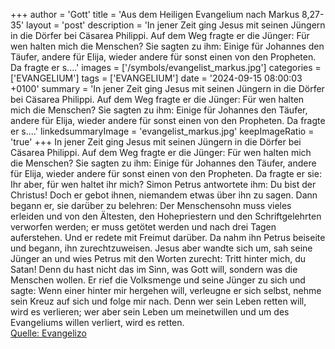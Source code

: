 +++
author = 'Gott'
title = 'Aus dem Heiligen Evangelium nach Markus 8,27-35'
layout = 'post'
description = 'In jener Zeit ging Jesus mit seinen Jüngern in die Dörfer bei Cäsarea Philippi. Auf dem Weg fragte er die Jünger: Für wen halten mich die Menschen? Sie sagten zu ihm: Einige für Johannes den Täufer, andere für Elija, wieder andere für sonst einen von den Propheten. Da fragte er s....'
images = ['/symbols/evangelist_markus.jpg']
categories = ['EVANGELIUM']
tags = ['EVANGELIUM']
date = '2024-09-15 08:00:03 +0100'
summary = 'In jener Zeit ging Jesus mit seinen Jüngern in die Dörfer bei Cäsarea Philippi. Auf dem Weg fragte er die Jünger: Für wen halten mich die Menschen? Sie sagten zu ihm: Einige für Johannes den Täufer, andere für Elija, wieder andere für sonst einen von den Propheten. Da fragte er s....'
linkedsummaryImage = 'evangelist_markus.jpg'
keepImageRatio = 'true'
+++
In jener Zeit ging Jesus mit seinen Jüngern in die Dörfer bei Cäsarea Philippi. Auf dem Weg fragte er die Jünger: Für wen halten mich die Menschen?
Sie sagten zu ihm: Einige für Johannes den Täufer, andere für Elija, wieder andere für sonst einen von den Propheten.
Da fragte er sie: Ihr aber, für wen haltet ihr mich? Simon Petrus antwortete ihm: Du bist der Christus!
Doch er gebot ihnen, niemandem etwas über ihn zu sagen.<!--more-->
Dann begann er, sie darüber zu belehren: Der Menschensohn muss vieles erleiden und von den Ältesten, den Hohepriestern und den Schriftgelehrten verworfen werden; er muss getötet werden und nach drei Tagen auferstehen.
Und er redete mit Freimut darüber. Da nahm ihn Petrus beiseite und begann, ihn zurechtzuweisen.
Jesus aber wandte sich um, sah seine Jünger an und wies Petrus mit den Worten zurecht: Tritt hinter mich, du Satan! Denn du hast nicht das im Sinn, was Gott will, sondern was die Menschen wollen.
Er rief die Volksmenge und seine Jünger zu sich und sagte: Wenn einer hinter mir hergehen will, verleugne er sich selbst, nehme sein Kreuz auf sich und folge mir nach.
Denn wer sein Leben retten will, wird es verlieren; wer aber sein Leben um meinetwillen und um des Evangeliums willen verliert, wird es retten.<br> [Quelle: Evangelizo](https://evangeliumtagfuertag.org/DE/gospel)
